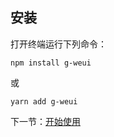 ## 安装

打开终端运行下列命令：

```
npm install g-weui
```

或

```
yarn add g-weui
```

下一节：[开始使用](#/doc/started)
